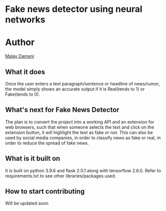 # Fake news detector using neural networks

# Author

<a href="https://github.com/malay5">Malay Damani</a>

## What it does

Once the user enters a text paragraph/sentence or headline of news/rumor, the model simply shows an accurate output if it is Real(tends to 1) or Fake(tends to 0).

## What's next for Fake News Detector

The plan is to convert the project into a working API and an extension for web browsers, such that when someone selects the text and click on the extension button, it will highlight the text as fake or not. This can also be used by social media companies, in order to classify news as fake or real, in order to reduce the spread of fake news.

## What is it built on

It is built on python 3.9.6 and flask 2.0.1 along with tensorflow 2.6.0. Refer to requirements.txt to see other libraries/packages used.


## How to start contributing

Will be updated soon
